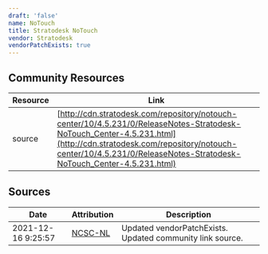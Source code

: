 ```yaml
---
draft: 'false'
name: NoTouch
title: Stratodesk NoTouch
vendor: Stratodesk
vendorPatchExists: true
---
```



## Community Resources
| Resource | Link |
| --- | --- |
| source | [http://cdn.stratodesk.com/repository/notouch-center/10/4.5.231/0/ReleaseNotes-Stratodesk-NoTouch_Center-4.5.231.html](http://cdn.stratodesk.com/repository/notouch-center/10/4.5.231/0/ReleaseNotes-Stratodesk-NoTouch_Center-4.5.231.html) |


## Sources
| Date | Attribution | Description |
| --- | --- | --- |
| 2021-12-16 9:25:57 | [NCSC-NL](https://github.com/NCSC-NL/log4shell/blob/main/software/README.md) | Updated vendorPatchExists. Updated community link source.  |
